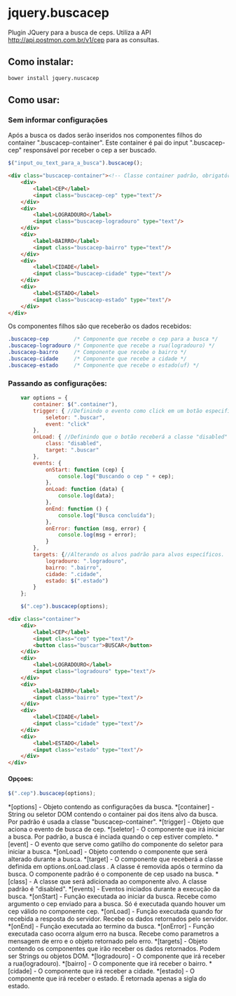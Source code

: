 # jquery.buscacep
Plugin JQuery para a busca de ceps. Utiliza a API http://api.postmon.com.br/v1/cep para as consultas.

## Como instalar:

```bash
bower install jquery.nuscacep
```

## Como usar:

### Sem informar configurações

Após a busca os dados serão inseridos nos componentes filhos do container ".buscacep-container". Este container é pai do input ".buscacep-cep" responsável por receber o cep a ser buscado.

```javascript
$("input_ou_text_para_a_busca").buscacep();
```

```html
<div class="buscacep-container"><!-- Classe container padrão, obrigatória para execução sem parametros -->
    <div>
        <label>CEP</label>
        <input class="buscacep-cep" type="text"/>
    </div>
    <div>
        <label>LOGRADOURO</label>
        <input class="buscacep-logradouro" type="text"/>
    </div>
    <div>
        <label>BAIRRO</label>
        <input class="buscacep-bairro" type="text"/>
    </div>
    <div>
        <label>CIDADE</label>
        <input class="buscacep-cidade" type="text"/>
    </div>
    <div>
        <label>ESTADO</label>
        <input class="buscacep-estado" type="text"/>
    </div>
</div>
```

Os componentes filhos são que receberão os dados recebidos:

```css
.buscacep-cep        /* Componente que recebe o cep para a busca */
.buscacep-logradouro /* Componente que recebe a rua(logradouro) */
.buscacep-bairro     /* Componente que recebe o bairro */
.buscacep-cidade     /* Componente que recebe a cidade */
.buscacep-estado     /* Componente que recebe o estado(uf) */
```

### Passando as configurações:

```javascript
    var options = {
        container: $(".container"),
        trigger: { //Definindo o evento como click em um botão especifico.
            seletor: ".buscar",
            event: "click"
        },
        onLoad: { //Definindo que o botão receberá a classe "disabled" durante a execução.
            class: "disabled",
            target: ".buscar"
        },
        events: {
            onStart: function (cep) {
                console.log("Buscando o cep " + cep);
            },
            onLoad: function (data) {
                console.log(data);
            },
            onEnd: function () {
                console.log("Busca concluída");
            },
            onError: function (msg, error) {
                console.log(msg + error);
            }
        },
        targets: {//Alterando os alvos padrão para alvos específicos.
            logradouro: ".logradouro",
            bairro: ".bairro",
            cidade: ".cidade",
            estado: $(".estado")
        }
    };

    $(".cep").buscacep(options);
```
```html
<div class="container">
    <div>
        <label>CEP</label>
        <input class="cep" type="text"/>
        <button class="buscar">BUSCAR</button>
    </div>
    <div>
        <label>LOGRADOURO</label>
        <input class="logradouro" type="text"/>
    </div>
    <div>
        <label>BAIRRO</label>
        <input class="bairro" type="text"/>
    </div>
    <div>
        <label>CIDADE</label>
        <input class="cidade" type="text"/>
    </div>
    <div>
        <label>ESTADO</label>
        <input class="estado" type="text"/>
    </div>
</div>
```

#### Opçoes:

```javascript
$(".cep").buscacep(options);
```
*[options] - Objeto contendo as configurações da busca.
    *[container] - String ou seletor DOM contendo o container pai dos itens alvo da busca. Por padrão é usada a classe "buscacep-container".
    *[trigger]   - Objeto que aciona o evento de busca de cep.
        *[seletor]    - O componente que irá iniciar a busca. Por padrão, a busca é inciada quando o cep estiver completo.
        *[event]      - O evento que serve como gatilho do componente do seletor para iniciar a busca.
    *[onLoad]    - Objeto contendo o componente que será alterado durante a busca.
        *[target]     - O componente que receberá a classe definida em options.onLoad.class . A classe é removida após o termino da busca. O componente padrão é o componente de cep usado na busca.
        *[class]      - A classe que será adicionada ao componente alvo. A classe padrão é "disabled".
    *[events]    - Eventos iniciados durante a execução da busca.
        *[onStart]    - Função executada ao iniciar da busca. Recebe como argumento o cep enviado para a busca. Só é executada quando houver um cep válido no componente cep.
        *[onLoad]     - Função executada quando for recebida a resposta do servidor. Recebe os dados retornados pelo servidor.
        *[onEnd]      - Função executada ao termino da busca.
        *[onError]    - Função executada caso ocorra algum erro na busca. Recebe como parametros a mensagem de erro e o objeto retornado pelo erro.
    *[targets]   - Objeto contendo os componentes que irão receber os dados retornados. Podem ser Strings ou objetos DOM.
        *[logradouro] - O componente que irá receber a rua(logradouro).
        *[bairro]     - O componente que irá receber o bairro.
        *[cidade]     - O componente que irá receber a cidade.
        *[estado]     - O componente que irá receber o estado. É retornada apenas a sigla do estado.